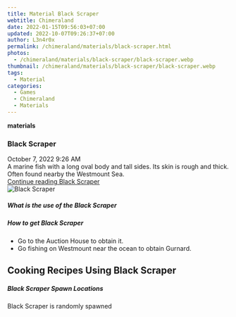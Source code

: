 ```yaml
---
title: Material Black Scraper
webtitle: Chimeraland
date: 2022-01-15T09:56:03+07:00
updated: 2022-10-07T09:26:37+07:00
author: L3n4r0x
permalink: /chimeraland/materials/black-scraper.html
photos:
  - /chimeraland/materials/black-scraper/black-scraper.webp
thumbnail: /chimeraland/materials/black-scraper/black-scraper.webp
tags:
  - Material
categories:
  - Games
  - Chimeraland
  - Materials
---
```


<section id="bootstrap-wrapper">
  <link
    rel="stylesheet"
    href="https://cdn.statically.io/gh/dimaslanjaka/Web-Manajemen/40ac3225/css/bootstrap-4.5-wrapper.css"
  />
  <div
    class="row g-0 border rounded overflow-hidden flex-md-row mb-4 shadow-sm position-relative"
  >
    <div class="col p-4 d-flex flex-column position-static">
      <strong class="d-inline-block mb-2 text-success">materials</strong>
      <h3 class="mb-0">Black Scraper</h3>
      <div class="mb-1 text-muted">October 7, 2022 9:26 AM</div>
      <div class="mb-2 border p-1">
        A marine fish with a long oval body and tall sides. Its skin is rough
        and thick. Often found nearby the Westmount Sea.
      </div>
      <a
        href="/chimeraland/materials/black-scraper.html"
        class="stretched-link d-none"
        >Continue reading Black Scraper</a
      >
    </div>
    <div class="col-auto d-none d-lg-block">
      <img
        src="/chimeraland/materials/black-scraper/black-scraper.webp"
        alt="Black Scraper"
      />
    </div>
  </div>
  <div class="row">
    <div class="col-lg-6 col-12 mb-2">
      <div class="card">
        <div class="card-body">
          <h5 class="card-title">What is the use of the Black Scraper</h5>
          <div class="card-text"><ul></ul></div>
        </div>
      </div>
    </div>
    <div class="col-lg-6 col-12 mb-2">
      <div class="card">
        <div class="card-body">
          <h5 class="card-title">How to get Black Scraper</h5>
          <div class="card-text">
            <ul>
              <li>Go to the Auction House to obtain it.</li>
              <li>Go fishing on Westmount near the ocean to obtain Gurnard.</li>
            </ul>
          </div>
        </div>
      </div>
    </div>
    <div class="col-12 mb-2">
      <h2 id="cookable">Cooking Recipes Using Black Scraper</h2>
    </div>
    <div class="col-12 mb-2">
      <h5>Black Scraper Spawn Locations</h5>
      <p>Black Scraper is randomly spawned</p>
    </div>
  </div>
</section>